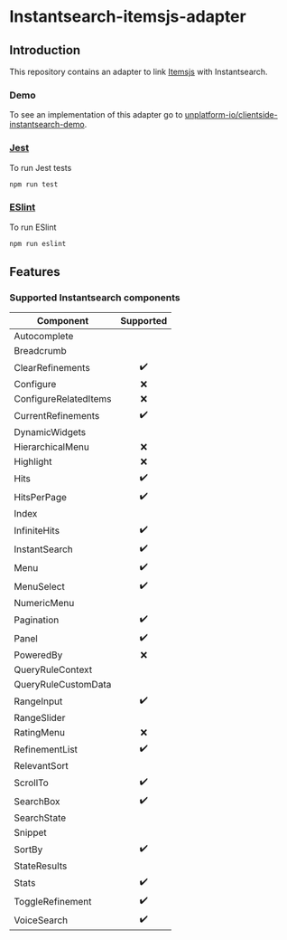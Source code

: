# Instantsearch-itemsjs-adapter
## Introduction
This repository contains an adapter to link [Itemsjs](https://www.npmjs.com/package/itemsjs) with Instantsearch.

### Demo
To see an implementation of this adapter go to [unplatform-io/clientside-instantsearch-demo](https://github.com/unplatform-io/clientside-instantsearch-demo).

### [Jest](https://jestjs.io/)
To run Jest tests
```bash
npm run test
```

### [ESlint](https://eslint.org/)
To run ESlint
```bash
npm run eslint
```

## Features
### Supported Instantsearch components
| Component | Supported |
| --- | :---: |
| Autocomplete |  |
| Breadcrumb |  |
| ClearRefinements | ✔️ |
| Configure | ❌ |
| ConfigureRelatedItems | ❌ |
| CurrentRefinements | ✔️ |
| DynamicWidgets |  |
| HierarchicalMenu | ❌ |
| Highlight | ❌ |
| Hits | ✔️ |
| HitsPerPage| ✔️ |
| Index |  |
| InfiniteHits | ✔️ |
| InstantSearch | ✔️ |
| Menu | ✔️ |
| MenuSelect | ✔️ |
| NumericMenu |  |
| Pagination | ✔️ |
| Panel | ✔️ |
| PoweredBy | ❌ |
| QueryRuleContext |  |
| QueryRuleCustomData |  |
| RangeInput | ✔️ |
| RangeSlider |  |
| RatingMenu | ❌ |
| RefinementList | ✔️ |
| RelevantSort |  |
| ScrollTo | ✔️ |
| SearchBox | ✔️ |
| SearchState |  |
| Snippet |  |
| SortBy | ✔️ |
| StateResults |  |
| Stats | ✔️ |
| ToggleRefinement | ✔️ |
| VoiceSearch | ✔️ |
